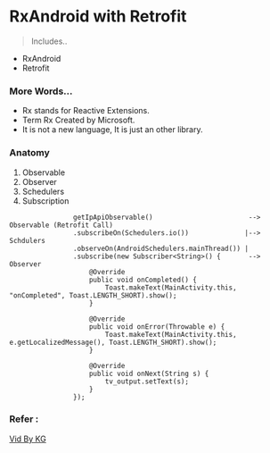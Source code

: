 # RxAndroid with Retrofit

> Includes..
* RxAndroid
* Retrofit

### More Words...

* Rx stands for Reactive Extensions.
* Term Rx Created by Microsoft. 
* It is not a new language, It is just an other library.

### Anatomy
1. Observable
2. Observer
3. Schedulers
4. Subscription

```
                getIpApiObservable()                        --> Observable (Retrofit Call)
                .subscribeOn(Schedulers.io())              |--> Schdulers
                .observeOn(AndroidSchedulers.mainThread()) |
                .subscribe(new Subscriber<String>() {       --> Observer
                    @Override
                    public void onCompleted() {
                        Toast.makeText(MainActivity.this, "onCompleted", Toast.LENGTH_SHORT).show();
                    }

                    @Override
                    public void onError(Throwable e) {
                        Toast.makeText(MainActivity.this, e.getLocalizedMessage(), Toast.LENGTH_SHORT).show();
                    }

                    @Override
                    public void onNext(String s) {
                        tv_output.setText(s);
                    }
                });
```

### Refer :

[Vid By KG](https://www.youtube.com/watch?v=k3D0cWyNno4&t=925s)




